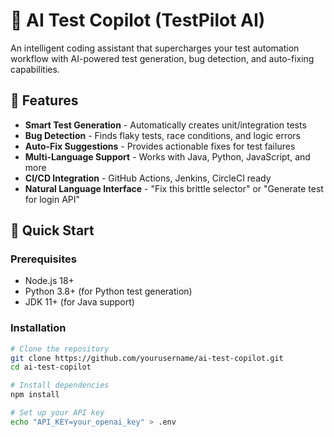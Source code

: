 # 🤖 AI Test Copilot (TestPilot AI)

An intelligent coding assistant that supercharges your test automation workflow with AI-powered test generation, bug detection, and auto-fixing capabilities.

## 🌟 Features

- **Smart Test Generation** - Automatically creates unit/integration tests
- **Bug Detection** - Finds flaky tests, race conditions, and logic errors
- **Auto-Fix Suggestions** - Provides actionable fixes for test failures
- **Multi-Language Support** - Works with Java, Python, JavaScript, and more
- **CI/CD Integration** - GitHub Actions, Jenkins, CircleCI ready
- **Natural Language Interface** - "Fix this brittle selector" or "Generate test for login API"

## 🚀 Quick Start

### Prerequisites
- Node.js 18+
- Python 3.8+ (for Python test generation)
- JDK 11+ (for Java support)

### Installation
```bash
# Clone the repository
git clone https://github.com/yourusername/ai-test-copilot.git
cd ai-test-copilot

# Install dependencies
npm install

# Set up your API key
echo "API_KEY=your_openai_key" > .env
